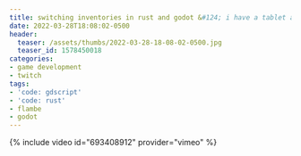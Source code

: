 ```yaml
---
title: switching inventories in rust and godot &#124; i have a tablet and i'm not afraid to use it
date: 2022-03-28T18:08:02-0500
header:
  teaser: /assets/thumbs/2022-03-28-18-08-02-0500.jpg
  teaser_id: 1578450018
categories:
- game development
- twitch
tags:
- 'code: gdscript'
- 'code: rust'
- flambe
- godot
---
```

{% include video id="693408912" provider="vimeo" %}
